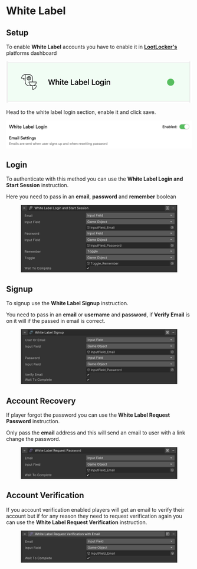 # White Label

## Setup

To enable **White Label** accounts you have to enable it in [**LootLocker's**](https://console.lootlocker.com/settings/platforms/guest) platforms dashboard

![](<../../../.gitbook/assets/image (3) (1) (1) (1) (1).png>)

Head to the white label login section, enable it and click save.

![](<../../../.gitbook/assets/image (43).png>)

## Login

To authenticate with this method you can use the **White Label Login and Start Session** instruction.

Here you need to pass in an **email**, **password** and **remember** boolean

<figure><img src="../../../.gitbook/assets/image (50).png" alt=""><figcaption></figcaption></figure>

## Signup

To signup use the **White Label Signup** instruction.

You need to pass in an **email** or **username** and **password**, if **Verify Email** is on it will if the passed in email is correct.

<figure><img src="../../../.gitbook/assets/image (80).png" alt=""><figcaption></figcaption></figure>

## Account Recovery

If player forgot the password you can use the **White Label Request Password** instruction.

Only pass the **email** address and this will send an email to user with a link change the password.

<figure><img src="../../../.gitbook/assets/image (73).png" alt=""><figcaption></figcaption></figure>

## Account Verification

If you account verification enabled players will get an email to verify their account but if for any reason they need to request verification again you can use the **White Label Request Verification** instruction.

<figure><img src="../../../.gitbook/assets/image (62).png" alt=""><figcaption></figcaption></figure>
